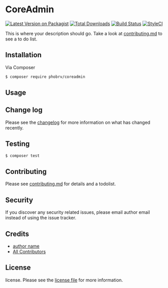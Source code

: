 # CoreAdmin

[![Latest Version on Packagist][ico-version]][link-packagist]
[![Total Downloads][ico-downloads]][link-downloads]
[![Build Status][ico-travis]][link-travis]
[![StyleCI][ico-styleci]][link-styleci]

This is where your description should go. Take a look at [contributing.md](contributing.md) to see a to do list.

## Installation

Via Composer

``` bash
$ composer require phobrv/coreadmin
```

## Usage

## Change log

Please see the [changelog](changelog.md) for more information on what has changed recently.

## Testing

``` bash
$ composer test
```

## Contributing

Please see [contributing.md](contributing.md) for details and a todolist.

## Security

If you discover any security related issues, please email author email instead of using the issue tracker.

## Credits

- [author name][link-author]
- [All Contributors][link-contributors]

## License

license. Please see the [license file](license.md) for more information.

[ico-version]: https://img.shields.io/packagist/v/phobrv/coreadmin.svg?style=flat-square
[ico-downloads]: https://img.shields.io/packagist/dt/phobrv/coreadmin.svg?style=flat-square
[ico-travis]: https://img.shields.io/travis/phobrv/coreadmin/master.svg?style=flat-square
[ico-styleci]: https://styleci.io/repos/12345678/shield

[link-packagist]: https://packagist.org/packages/phobrv/coreadmin
[link-downloads]: https://packagist.org/packages/phobrv/coreadmin
[link-travis]: https://travis-ci.org/phobrv/coreadmin
[link-styleci]: https://styleci.io/repos/12345678
[link-author]: https://github.com/phobrv
[link-contributors]: ../../contributors

